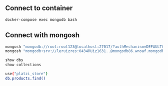 ## Connect to container

```sh
docker-compose exec mongodb bash
```

## Connect with mongosh

```sh
mongosh "mongodb://root:root123@localhost:27017/?authMechanism=DEFAULT&tls=false"
mongosh "mongodb+srv://leruizres:0434RUiz1631..@mongodb86.wnoaf.mongodb.net/"
```

```sh
show dbs
show collections
```

```sh
use("platzi_store")
db.products.find()
```